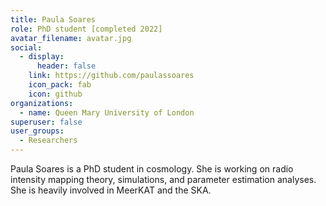 ```yaml
---
title: Paula Soares
role: PhD student [completed 2022]
avatar_filename: avatar.jpg
social:
  - display:
      header: false
    link: https://github.com/paulassoares
    icon_pack: fab
    icon: github
organizations:
  - name: Queen Mary University of London
superuser: false
user_groups:
  - Researchers
---
```

Paula Soares is a PhD student in cosmology. She is working on radio intensity mapping theory, simulations, and parameter estimation analyses. She is heavily involved in MeerKAT and the SKA.